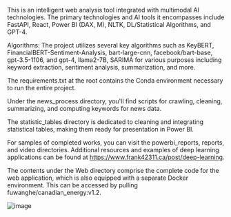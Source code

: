 This is an intelligent web analysis tool integrated with multimodal AI technologies. The primary technologies and AI tools it encompasses include FastAPI, React, Power BI (DAX, M), NLTK, DL/Statistical Algorithms, and GPT-4.

Algorithms: The project utilizes several key algorithms such as KeyBERT, FinancialBERT-Sentiment-Analysis, bart-large-cnn, facebook/bart-base, gpt-3.5-1106, and gpt-4, llama2-7B, SARIMA for various purposes including keyword extraction, sentiment analysis, summarization, and more.

The requirements.txt at the root contains the Conda environment necessary to run the entire project.

Under the news_process directory, you'll find scripts for crawling, cleaning, summarizing, and computing keywords for news data.

The statistic_tables directory is dedicated to cleaning and integrating statistical tables, making them ready for presentation in Power BI.

For samples of completed works, you can visit the powerbi_reports, reports, and video directories. Additional resources and examples of deep learning applications can be found at https://www.frank42311.ca/post/deep-learning.

The contents under the Web directory comprise the complete code for the web application, which is also equipped with a separate Docker environment. This can be accessed by pulling fuwanghe/canadian_energy:v1.2.

![image](https://github.com/Frank42311/Canadian-Energy-Application/assets/137829542/39e34678-6b3f-49e2-8a98-a8e97f862e9e)

